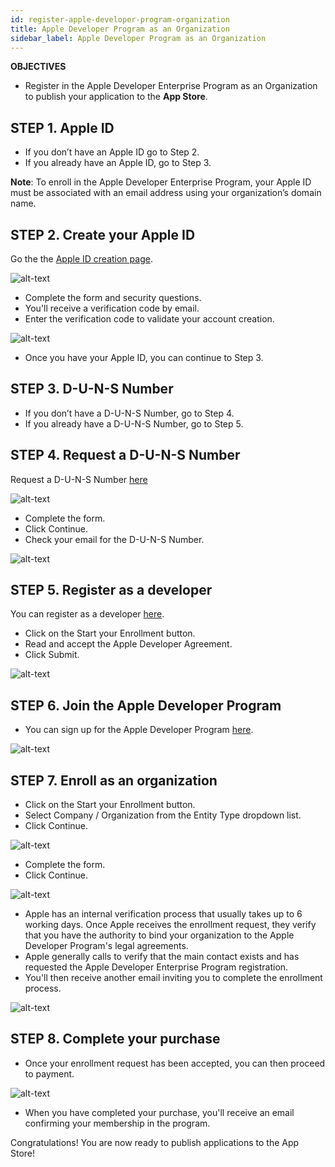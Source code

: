 ```yaml
---
id: register-apple-developer-program-organization
title: Apple Developer Program as an Organization
sidebar_label: Apple Developer Program as an Organization
---
```


<div class = "objectives">
<b>OBJECTIVES</b>

* Register in the Apple Developer Enterprise Program as an Organization to publish your application to the <b>App Store</b>.
</div>


## STEP 1. Apple ID

* If you don’t have an Apple ID go to Step 2.
* If you already have an Apple ID, go to Step 3.

<b>Note</b>: To enroll in the Apple Developer Enterprise Program, your Apple ID must be associated with an email address using your organization’s domain name.


## STEP 2. Create your Apple ID

Go the the [Apple ID creation page](https://appleid.apple.com/).

![alt-text](assets/deploy-app-store/Apple-ID-Creation-Page-4D-for-iOS.png)

* Complete the form and security questions.
* You'll receive a verification code by email.
* Enter the verification code to validate your account creation.

![alt-text](assets/deploy-app-store/Register-developer-program-4D-for-iOS.png)

* Once you have your Apple ID, you can continue to Step 3.

## STEP 3. D-U-N-S Number

* If you don’t have a D-U-N-S Number, go to Step 4.
* If you already have a D-U-N-S Number, go to Step 5.

## STEP 4. Request a D-U-N-S Number

Request a D-U-N-S Number [here](https://developer.apple.com/enroll/duns-lookup/#/search)

![alt-text](assets/deploy-app-store/DUNS-Number-Organization-4D-for-iOS.png)

* Complete the form.
* Click Continue.
* Check your email for the D-U-N-S Number.

![alt-text](assets/deploy-app-store/DUNS-Number-Apple-Mail_4D-for-iOS.png)


## STEP 5. Register as a developer

You can register as a developer [here](https://developer.apple.com/programs/enterprise/enroll/).
* Click on the Start your Enrollment button.
* Read and accept the Apple Developer Agreement. 
* Click Submit.

![alt-text](assets/deploy-app-store/Register-developer-4D-for-iOS.png)

## STEP 6. Join the Apple Developer Program

* You can sign up for the Apple Developer Program [here](https://developer.apple.com/enroll/enterprise/). 


![alt-text](assets/deploy-app-store/Join-Apple-Developer-Program-individuals-4D-for-iOS.png)

## STEP 7. Enroll as an organization

* Click on the Start your Enrollment button.
* Select Company / Organization from the Entity Type dropdown list.
* Click Continue.

![alt-text](assets/deploy-app-store/Apple-Developer-Program-Organizations-4D-for-iOS.png)

* Complete the form.
* Click Continue. 

![alt-text](assets/deploy-app-store/Apple-Developer-Program-Enrollment-Organizations-4D-for-iOS.png)

* Apple has an internal verification process that usually takes up to 6 working days. Once Apple receives the enrollment request, they verify that you have the authority to bind your organization to the Apple Developer Program's legal agreements.
* Apple generally calls to verify that the main contact exists and has requested the Apple Developer Enterprise Program registration.
* You'll then receive another email inviting you to complete the enrollment process.

![alt-text](assets/deploy-in-house/Confirmation-email-Organisations-4D-for-iOS.png)

## STEP 8. Complete your purchase

* Once your enrollment request has been accepted, you can then proceed to payment.


![alt-text](assets/deploy-app-store/Complete-Purchase-Apple-Developer-Program-4D-for-iOS.png)

* When you have completed your purchase, you'll receive an email confirming your membership in the program.
 

Congratulations! You are now ready to publish applications to the App Store!